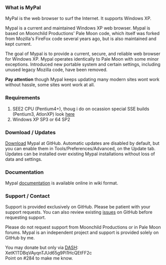 ### What is MyPal

MyPal is the web browser to surf the Internet. It supports Windows XP.

Mypal is a current and maintained Windows XP web browser. Mypal is based on Moonchild Productions' Pale Moon code, which itself was forked from Mozilla's FireFox code several years ago, but is also maintained and kept current.

The goal of Mypal is to provide a current, secure, and reliable web browser for Windows XP. Mypal operates identically to Pale Moon with some minor exceptions. Introduced new portable system and certain settings, including unused legacy Mozilla code, have been removed.

**Pay attention** though Mypal keeps updating many modern sites wont work without hassle, some sites wont work at all.

### Requirements

1) SEE2 CPU (Pentium4+), thoug i do on ocassion special SSE builds (Pentium3, AtlonXP) look [here](https://github.com/Feodor2/Mypal/issues/126)
2) Windows XP SP3 or 64 SP2

### Download / Updates

[Download](https://github.com/Feodor2/Mypal/releases) Mypal at GitHub. Automatic updates are disabled by default, but you can enable them in Tools/Preferences/Advanced, on the Update tab. Updates can be installed over existing Mypal installations without loss of data and settings.

### Documentation

Mypal [documentation](https://github.com/Feodor2/Mypal/wiki) is available online in wiki format.

### Support / Contact

Support is provided exclusively on GitHub. Please be patient with your support requests. You can also review existing [issues](https://github.com/Feodor2/Mypal/issues) on GitHub before requesting support.

Please do not request support from Moonchild Productions or in Pale Moon forums. Mypal is an independent project and support is provided solely on GitHub by me.

You may donate but only via [DASH](https://www.dash.org/): XetK1TDBqVAyqnTJUd65g9Pi1HcQEtFF2c</br>
Point on #284 to make me know.
